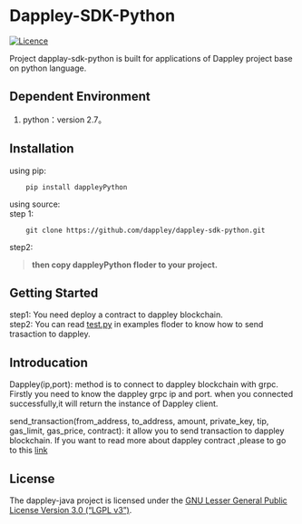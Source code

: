 # Dappley-SDK-Python

[![Licence](https://img.shields.io/github/license/dappley/dappley-sdk-python.svg)](https://github.com/dappley/dappley-sdk-python/master/LICENSE)

Project dapplay-sdk-python is built for applications of Dappley project base on python language.

## Dependent Environment
1. python：version 2.7。

## Installation
using pip:
```shell
    pip install dappleyPython
```
using source:  
step 1:
```git
    git clone https://github.com/dappley/dappley-sdk-python.git
```
step2:
> __then copy dappleyPython floder to your project.__
## Getting Started
step1: 
You need deploy a contract to dappley blockchain.   
step2: 
You can read [test.py](https://github.com/dappley/dappley-sdk-python/blob/master/examples/test.py) in examples floder to know how to send trasaction to dappley.

## Introducation
   Dappley(ip,port): method is to connect  to dappley blockchain with grpc. Firstly you need to know the dappley grpc ip and port. when you connected successfully,it will return the instance of Dappley client.

   send_transaction(from_address, to_address, amount, private_key, tip, gas_limit, gas_price, contract): it allow you to send transaction to dappley blockchain. If you want to read more about dappley contract ,please to go to this [link](https://github.com/dappley/go-dappley/wiki/SC-Development)
## License
The dappley-java project is licensed under the [GNU Lesser General Public License Version 3.0 (“LGPL v3”)](https://www.gnu.org/licenses/lgpl-3.0.en.html).
